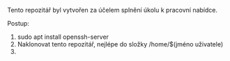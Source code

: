 Tento repozitář byl vytvořen za účelem splnění úkolu k pracovní nabídce.

Postup:
1. sudo apt install openssh-server
2. Naklonovat tento repozitář, nejlépe do složky /home/$(jméno uživatele)
3. 
